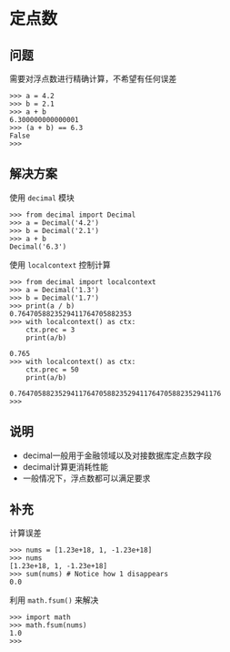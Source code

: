 # 定点数

## 问题

需要对浮点数进行精确计算，不希望有任何误差

```
>>> a = 4.2
>>> b = 2.1
>>> a + b
6.300000000000001
>>> (a + b) == 6.3
False
>>>
```

## 解决方案

使用 `decimal` 模块

```
>>> from decimal import Decimal
>>> a = Decimal('4.2')
>>> b = Decimal('2.1')
>>> a + b
Decimal('6.3')
```

使用 `localcontext` 控制计算

```
>>> from decimal import localcontext
>>> a = Decimal('1.3')
>>> b = Decimal('1.7')
>>> print(a / b)
0.7647058823529411764705882353
>>> with localcontext() as ctx:
	ctx.prec = 3
	print(a/b)

0.765
>>> with localcontext() as ctx:
	ctx.prec = 50
	print(a/b)

0.76470588235294117647058823529411764705882352941176
>>>
```

## 说明

- decimal一般用于金融领域以及对接数据库定点数字段
- decimal计算更消耗性能
- 一般情况下，浮点数都可以满足要求

## 补充

计算误差

```
>>> nums = [1.23e+18, 1, -1.23e+18]
>>> nums
[1.23e+18, 1, -1.23e+18]
>>> sum(nums) # Notice how 1 disappears
0.0
```

利用 `math.fsum()` 来解决

```
>>> import math
>>> math.fsum(nums)
1.0
>>>
```
